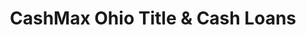 ---
title: "CashMax Ohio Title & Cash Loans"
url: /steubenville/cashmax-ohio-title-and-cash-loans/
shop: pawnbroker
---
